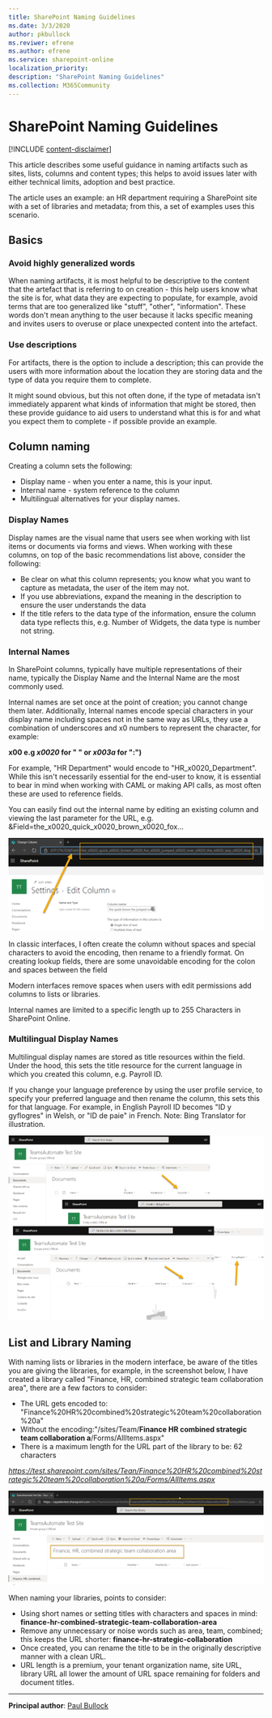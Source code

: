 ```yaml
---
title: SharePoint Naming Guidelines
ms.date: 3/3/2020
author: pkbullock
ms.reviwer: efrene
ms.author: efrene
ms.service: sharepoint-online
localization_priority: 
description: "SharePoint Naming Guidelines"
ms.collection: M365Community
---
```


# SharePoint Naming Guidelines

[!INCLUDE [content-disclaimer](includes/content-disclaimer.md)]

This article describes some useful guidance in naming artifacts such as sites, lists, columns and content types; this helps to avoid issues later with either technical limits, adoption and best practice.

The article uses an example: an HR department requiring a SharePoint site with a set of libraries and metadata; from this, a set of examples uses this scenario.

## Basics

### Avoid highly generalized words

When naming artifacts, it is most helpful to be descriptive to the content that the artefact that is referring to on creation - this help users know what the site is for, what data they are expecting to populate, for example, avoid terms that are too generalized like "stuff", "other", "information". These words don't mean anything to the user because it lacks specific meaning and invites users to overuse or place unexpected content into the artefact.

### Use descriptions

For artifacts, there is the option to include a description; this can provide the users with more information about the location they are storing data and the type of data you require them to complete.

It might sound obvious, but this not often done, if the type of metadata isn't immediately apparent what kinds of information that might be stored, then these provide guidance to aid users to understand what this is for and what you expect them to complete - if possible provide an example.

## Column naming

Creating a column sets the following:

- Display name - when you enter a name, this is your input.
- Internal name - system reference to the column
- Multilingual alternatives for your display names.


### Display Names

Display names are the visual name that users see when working with list items or documents via forms and views. When working with these columns, on top of the basic recommendations list above, consider the following:

- Be clear on what this column represents; you know what you want to capture as metadata, the user of the item may not.
- If you use abbreviations, expand the meaning in the description to ensure the user understands the data
- If the title refers to the data type of the information, ensure the column data type reflects this, e.g. Number of Widgets, the data type is number not string.

### Internal Names

In SharePoint columns, typically have multiple representations of their name, typically the Display Name and the Internal Name are the most commonly used.

Internal names are set once at the point of creation; you cannot change them later. Additionally, Internal names encode special characters in your display name including spaces not in the same way as URLs, they use a combination of underscores and x0 numbers to represent the character, for example:

**__x00<Hex Code of ASCII>__ e.g _x0020_ for " " or _x003a_ for ":")**

For example, "HR Department" would encode to "HR_x0020_Department". While this isn't necessarily essential for the end-user to know, it is essential to bear in mind when working with CAML or making API calls, as most often these are used to reference fields.

You can easily find out the internal name by editing an existing column and viewing the last parameter for the URL, e.g. &Field=the_x0020_quick_x0020_brown_x0020_fox...

![mmd](media/sharepoint-naming-guidelines/finding-internal-field.png)

In classic interfaces, I often create the column without spaces and special characters to avoid the encoding, then rename to a friendly format. On creating lookup fields, there are some unavoidable encoding for the colon and spaces between the field

Modern interfaces remove spaces when users with edit permissions add columns to lists or libraries.

Internal names are limited to a specific length up to 255 Characters in SharePoint Online.

### Multilingual Display Names

Multilingual display names are stored as title resources within the field. Under the hood, this sets the title resource for the current language in which you created this column, e.g. Payroll ID.

If you change your language preference by using the user profile service, to specify your preferred language and then rename the column, this sets this for that language. For example, in English Payroll ID becomes "ID y gyflogres" in Welsh, or "ID de paie" in French. Note: Bing Translator for illustration.

![mmd](media/sharepoint-naming-guidelines/multilingual-fields.png)

## List and Library Naming

With naming lists or libraries in the modern interface, be aware of the titles you are giving the libraries, for example, in the screenshot below, I have created a library called "Finance, HR, combined strategic team collaboration area", there are a few factors to consider:

- The URL gets encoded to: "Finance%20HR%20combined%20strategic%20team%20collaboration%20a"
- Without the encoding:"/sites/Team/**Finance HR combined strategic team collaboration a**/Forms/AllItems.aspx"
- There is a maximum length for the URL part of the library to be: 62 characters

*https://test.sharepoint.com/sites/Tean/Finance%20HR%20combined%20strategic%20team%20collaboration%20a/Forms/AllItems.aspx*

![mmd](media/sharepoint-naming-guidelines/naming-libraries.png)

When naming your libraries, points to consider:

- Using short names or setting titles with characters and spaces in mind: **finance-hr-combined-strategic-team-collaboration-area**
- Remove any unnecessary or noise words such as area, team, combined; this keeps the URL shorter: **finance-hr-strategic-collaboration**
- Once created, you can rename the title to be in the originally descriptive manner with a clean URL.
- URL length is a premium, your tenant organization name, site URL, library URL all lower the amount of URL space remaining for folders and document titles.

---

**Principal author**: [Paul Bullock](http://www.linkedin.com/in/pkbullock)
